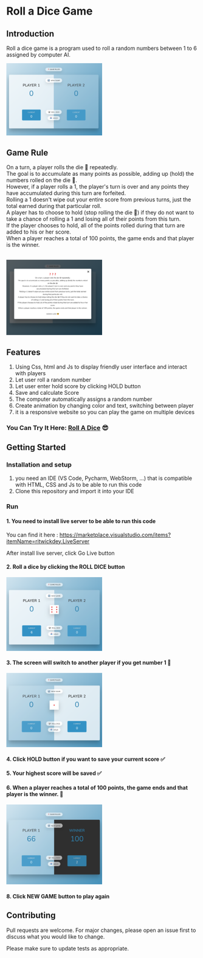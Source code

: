 # Roll a Dice Game

## Introduction

Roll a dice game is a program used to roll a random numbers between 1 to 6 assigned by computer AI.

<img src="img/1.png" width = 50%>

## Game Rule

On a turn, a player rolls the die 🎲 repeatedly. <br />The goal is to accumulate as many points as possible, adding up (hold) the numbers rolled on the die 🎲.<br />However, if a player rolls a 1, the player's turn is over and any points they have accumulated during this turn are forfeited.
<br />Rolling a 1 doesn't wipe out your entire score from previous
turns, just the total earned during that particular roll. <br />A
player has to choose to hold (stop rolling the die 🎲) if they do not
want to take a chance of rolling a 1 and losing all of their points
from this turn. <br />If the player chooses to hold, all of the points
rolled during that turn are added to his or her score. <br />When a
player reaches a total of 100 points, the game ends and that player is
the winner.<br /><br />

<img src="img/game_rule.png" width = 50%>

## Features

1. Using Css, html and Js to display friendly user interface and interact with players
2. Let user roll a random number
3. Let user enter hold score by clicking HOLD button
4. Save and calculate Score
5. The computer automatically assigns a random number
6. Create animation by changing color and text, switching between player
7. it is a responsive website so you can play the game on multiple devices

### You Can Try It Here: [Roll A Dice][1] 😎

[1]: https://rolladice.duyvotech.com/ 'Roll A Dice'

## Getting Started

### Installation and setup

1. you need an IDE (VS Code, Pycharm, WebStorm, ...) that is compatible with HTML, CSS and Js to be able to run this code
2. Clone this repository and import it into your IDE

### Run

#### 1. You need to install live server to be able to run this code

You can find it here : https://marketplace.visualstudio.com/items?itemName=ritwickdey.LiveServer

After install live server, click Go Live button

#### 2. Roll a dice by clicking the ROLL DICE button

<img src="img/roll_dice.png" width = 50%>

#### 3. The screen will switch to another player if you get number 1 🤦

<img src="img/eliminate.png" width = 50%>

#### 4. Click HOLD button if you want to save your current score ✅

#### 5. Your highest score will be saved ✅

#### 6. When a player reaches a total of 100 points, the game ends and that player is the winner. 🥳

<img src="img/winner.png" width = 50%>

#### 8. Click NEW GAME button to play again

## Contributing

Pull requests are welcome. For major changes, please open an issue first to discuss what you would like to change.

Please make sure to update tests as appropriate.
